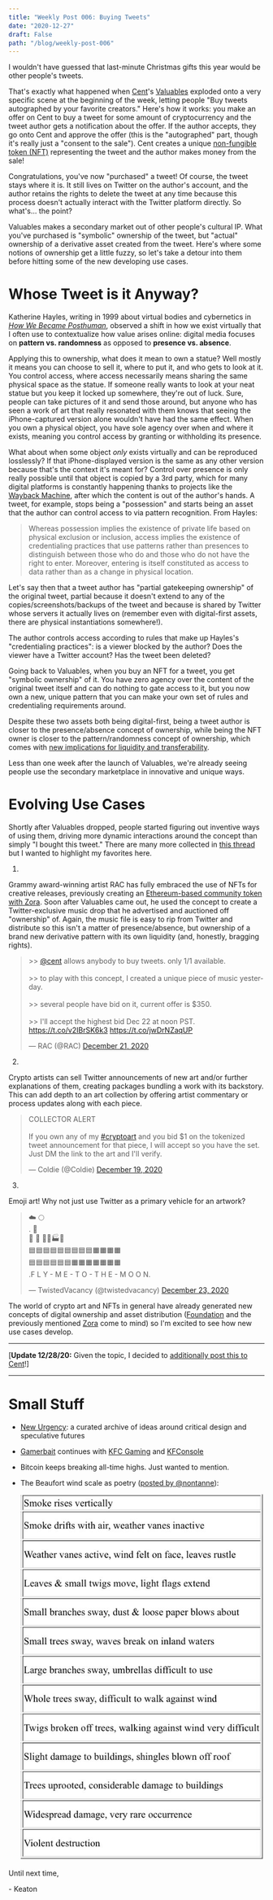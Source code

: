 ```yaml
---
title: "Weekly Post 006: Buying Tweets"
date: "2020-12-27"
draft: False
path: "/blog/weekly-post-006"
---
```


I wouldn't have guessed that last-minute Christmas gifts this year would be other people's tweets. 

That's exactly what happened when [Cent](https://beta.cent.co/~discover/)'s [Valuables](https://v.cent.co/) exploded onto a very specific scene at the beginning of the week, letting people "Buy tweets autographed by your favorite creators."  Here's how it works: you make an offer on Cent to buy a tweet for some amount of cryptocurrency and the tweet author gets a notification about the offer. If the author accepts, they go onto Cent and approve the offer (this is the "autographed" part, though it's really just a "consent to the sale"). Cent creates a unique [non-fungible token (NFT)](https://bravenewcoin.com/insights/what-is-an-nft) representing the tweet and the author makes money from the sale! 

Congratulations, you've now "purchased" a tweet! Of course, the tweet stays where it is. It still lives on Twitter on the author's account, and the author retains the rights to delete the tweet at any time because this process doesn't actually interact with the Twitter platform directly. So what's... the point? 

Valuables makes a secondary market out of other people's cultural IP. What you've purchased is "symbolic" ownership of the tweet, but "actual" ownership of a derivative asset created from the tweet. Here's where some notions of ownership get a little fuzzy, so let's take a detour into them before hitting some of the new developing use cases.

# Whose Tweet is it Anyway?

Katherine Hayles, writing in 1999 about virtual bodies and cybernetics in *[How We Became Posthuman](https://press.uchicago.edu/ucp/books/book/chicago/H/bo3769963.html)*, observed a shift in how we exist virtually that I often use to contextualize how value arises online: digital media focuses on **pattern vs. randomness** as opposed to **presence vs. absence**. 

Applying this to ownership, what does it mean to own a statue? Well mostly it means you can choose to sell it, where to put it, and who gets to look at it. You control access, where access necessarily means sharing the same physical space as the statue. If someone really wants to look at your neat statue but you keep it locked up somewhere, they're out of luck. Sure, people can take pictures of it and send those around, but anyone who has seen a work of art that really resonated with them knows that seeing the iPhone-captured version alone wouldn't have had the same effect. When you own a physical object, you have sole agency over when and where it exists, meaning you control access by granting or withholding its presence.

What about when some object *only* exists virtually and can be reproduced losslessly? If that iPhone-displayed version is the same as any other version because that's the context it's meant for? Control over presence is only really possible until that object is copied by a 3rd party, which for many digital platforms is constantly happening thanks to projects like the [Wayback Machine](https://web.archive.org/), after which the content is out of the author's hands. A tweet, for example, stops being a "possession" and starts being an asset that the author can control access to via pattern recognition. From Hayles: 

> Whereas possession implies the existence of private life based on physical exclusion or inclusion, access implies the existence of credentialing practices that use patterns rather than presences to distinguish between those who do and those who do not have the right to enter. Moreover, entering is itself constituted as access to data rather than as a change in physical location.

Let's say then that a tweet author has "partial gatekeeping ownership" of the original tweet, partial because it doesn't extend to any of the copies/screenshots/backups of the tweet and because is shared by Twitter whose servers it actually lives on (remember even with digital-first assets, there are physical instantiations somewhere!). 

The author controls access according to rules that make up Hayles's "credentialing practices": is a viewer blocked by the author? Does the viewer have a Twitter account? Has the tweet been deleted? 

Going back to Valuables, when you buy an NFT for a tweet, you get "symbolic ownership" of it. You have zero agency over the content of the original tweet itself and can do nothing to gate access to it, but you now own a new, unique pattern that you can make your own set of rules and credentialing requirements around. 

Despite these two assets both being digital-first, being a tweet author is closer to the presence/absence concept of ownership, while being the NFT owner is closer to the pattern/randomness concept of ownership, which comes with [new implications for liquidity and transferability](https://opensea.io/blog/guides/non-fungible-tokens/#Blockchain-based_non-fungible_tokens). 

Less than one week after the launch of Valuables, we're already seeing people use the secondary marketplace in innovative and unique ways.

# Evolving Use Cases

Shortly after Valuables dropped, people started figuring out inventive ways of using them, driving more dynamic interactions around the concept than simply "I bought this tweet." There are many more collected in [this thread](https://twitter.com/niftytime/status/1340700766818844672?s=20) but I wanted to highlight my favorites here. 

1.

Grammy award-winning artist RAC has fully embraced the use of NFTs for creative releases, previously creating an [Ethereum-based community token with Zora](https://blog.ourzora.com/home/introducing-rac). Soon after Valuables came out, he used the concept to create a Twitter-exclusive music drop that he advertised and auctioned off "ownership" of. Again, the music file is easy to rip from Twitter and distribute so this isn't a matter of presence/absence, but ownership of a brand new derivative pattern with its own liquidity (and, honestly, bragging rights). 

<blockquote class="twitter-tweet tw-align-center"><p lang="en" dir="ltr">&gt;&gt; <a href="https://twitter.com/Cent?ref_src=twsrc%5Etfw">@cent</a> allows anybody to buy tweets. only 1/1 available. <br><br>&gt;&gt; to play with this concept, I created a unique piece of music yesterday. <br><br>&gt;&gt; several people have bid on it, current offer is $350. <br><br>&gt;&gt; I&#39;ll accept the highest bid Dec 22 at noon PST. <a href="https://t.co/v2IBrSK6k3">https://t.co/v2IBrSK6k3</a> <a href="https://t.co/jwDrNZaqUP">https://t.co/jwDrNZaqUP</a></p>&mdash; RAC (@RAC) <a href="https://twitter.com/RAC/status/1341123259341783040?ref_src=twsrc%5Etfw">December 21, 2020</a></blockquote>

2.

Crypto artists can sell Twitter announcements of new art and/or further explanations of them, creating packages bundling a work with its backstory. This can add depth to an art collection by offering artist commentary or process updates along with each piece.

<blockquote class="twitter-tweet tw-align-center"><p lang="en" dir="ltr">COLLECTOR ALERT<br><br>If you own any of my <a href="https://twitter.com/hashtag/cryptoart?src=hash&amp;ref_src=twsrc%5Etfw">#cryptoart</a> and you bid $1 on the tokenized tweet announcement for that piece, I will accept so you have the set. Just DM the link to the art and I&#39;ll verify.</p>&mdash; Coldie (@Coldie) <a href="https://twitter.com/Coldie/status/1340369148837199872?ref_src=twsrc%5Etfw">December 19, 2020</a></blockquote>

3. 

Emoji art! Why not just use Twitter as a primary vehicle for an artwork? 

<blockquote class="twitter-tweet tw-align-center"><p lang="en" dir="ltr">☁️ 🌕 <br>. 🚀 <br>🌊 🗻 🌴🏢🏭🏬<br>🟦🟦🟦🟦🟦🟦🟦🟦🟦🟧🟧🟧🟧<br>🟦🟦🟦🟦🟦🟦🟧🟧🟧🟧🟧🟧🟧<br>.F L Y - M E - T O - T H E - M O O N.</p>&mdash; TwistedVacancy (@twistedvacancy) <a href="https://twitter.com/twistedvacancy/status/1341592845031854081?ref_src=twsrc%5Etfw">December 23, 2020</a></blockquote>

The world of crypto art and NFTs in general have already generated new concepts of digital ownership and asset distribution ([Foundation](https://foundation.app/) and the previously mentioned [Zora](https://ourzora.com/) come to mind) so I'm excited to see how new use cases develop.

---

[**Update 12/28/20:** Given the topic, I decided to [additionally post this to Cent](https://beta.cent.co/ksarmentrout/+5jrv5n)!]

---

# Small Stuff

- [New Urgency](https://new-urgency.net/): a curated archive of ideas around critical design and speculative futures
- [Gamerbait](https://www.8ball.report/p/gamerbait) continues with [KFC Gaming](https://twitter.com/kfcgaming) and [KFConsole](https://www.bbc.com/news/business-55433318)
- Bitcoin keeps breaking all-time highs. Just wanted to mention.
- The Beaufort wind scale as poetry ([posted by @nontanne](https://twitter.com/nontanne/status/1342332499679182848?s=12)):

    ![wind_scale](../images/wind_scale.jpeg)

Until next time,

\- Keaton